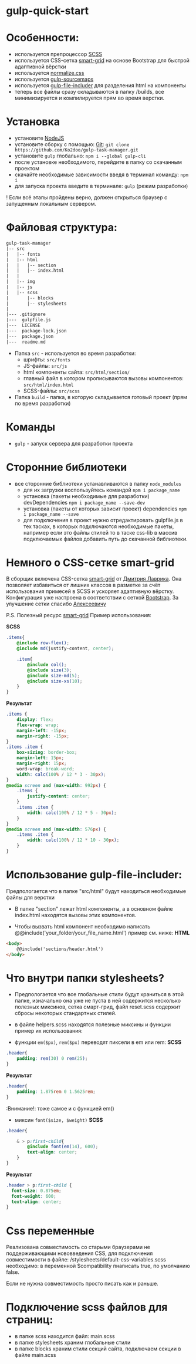 # gulp-quick-start

# Особенности:
* используется препроцессор [SCSS](https://sass-lang.com/)
* используется CSS-сетка [smart-grid](https://github.com/dmitry-lavrik/smart-grid) на основе Bootstrap для быстрой адаптивной вёрстки
* используется [normalize.css](https://github.com/necolas/normalize.css/)
* используется [gulp-sourcemaps](https://www.npmjs.com/package/gulp-sourcemaps)
* используется [gulp-file-includer](https://github.com/haoxins/gulp-file-include) для разделения html на компоненты
* теперь все файлы сразу складываются в папку /builds, все минимизируется и компилируется прям во время верстки.


# Установка
* установите [NodeJS](https://nodejs.org/en/)
* установите сборку с помощью: [Git](https://git-scm.com/downloads): ```git clone https://github.com/Ko2doo/gulp-task-manager.git```
* установите ```gulp``` глобально: ```npm i --global gulp-cli```
* после установке необходимого, перейдите в папку со скачанным проектом
* скачайте необходимые зависимости введя в терминал команду: ```npm i```
* для запуска проекта введите в терминале: ```gulp``` (режим разработки)

! Если всё этапы пройдены верно, должен открыться браузер с запущенным локальным сервером.

# Файловая структура:

```txt
gulp-task-manager
|-- src
|   |-- fonts
|   |-- html
|   |   |-- section
|   |   |-- index.html
|   |
|   |-- img
|   |-- js
|   |-- scss
|       |-- blocks
|       |-- stylesheets
|
|--- .gitignore
|---  gulpfile.js
|---  LICENSE
|---  package-lock.json
|---  package.json
|---  readme.md
```

* Папка ```src``` - используется во время разработки:
    * шрифты: ```src/fonts```
    * JS-файлы: ```src/js```
    * html компоненты сайта: ```src/html/section/```
    * главный файл в котором прописываются вызовы компонентов: ```src/html/index.html```
    * SCSS-файлы: ```src/scss```
* Папка ```build``` - папка, в которую складывается готовый проект (прям по время разработки)

# Команды
* ```gulp``` - запуск сервера для разработки проекта

# Сторонние библиотеки
* все сторонние библиотеки устанавливаются в папку ```node_modules```
    * для их загрузки воспользуйтеcь командой ```npm i package_name```
    * установка (пакеты необходимые для разработки) devDependencies ```npm i package_name --save-dev```
    * установка (пакеты от которых зависит проект) dependencies ```npm i package_name --save```
    * для подключения в проект нужно отредактировать gulpfile.js в тех тасках, в которых подключаются необходимые пакеты, например если это файлы стилей то в таске css-lib в массив подключаемых файлов добавить путь до скачанной библиотеки.

# Немного о CSS-сетке smart-grid
В сборщик включена CSS-сетка [smart-grid](https://github.com/dmitry-lavrik/smart-grid) от [Дмитрия Лаврика](https://dmitrylavrik.ru/). Она позволяет избавиться от
лишних классов в разметке за счёт использования примесей в SCSS и ускоряет адаптивную вёрстку. Конфигурация уже настроена в соответствии с сеткой [Bootstrap](https://getbootstrap.com/). За улучшение сетки спасибо [Алексеевичу](https://github.com/andreyalexeich)

P.S. Полезный ресурс [smart-grid](https://grid4web.ru/)
Пример использования:

**SCSS**
```scss
.items{
    @include row-flex();
    @include md(justify-content, center);

    .item{
        @include col();
        @include size(3);
        @include size-md(5);
        @include size-xs(10);
    }
}
```
**Результат**
```css
.items {
    display: flex;
    flex-wrap: wrap;
    margin-left: -15px;
    margin-right: -15px;
}
.items .item {
    box-sizing: border-box;
    margin-left: 15px;
    margin-right: 15px;
    word-wrap: break-word;
    width: calc(100% / 12 * 3 - 30px);
}
@media screen and (max-width: 992px) {
    .items {
        justify-content: center;
    }
    .items .item {
        width: calc(100% / 12 * 5 - 30px);
    }
}
@media screen and (max-width: 576px) {
    .items .item {
        width: calc(100% / 12 * 10 - 30px);
    }
}
```

# Использование gulp-file-includer:
Предпологается что в папке "src/html" будут находиться необходимые файлы для верстки
* В папке "section" лежат html компоненты, а в основном файле index.html находятся вызовы этих компонентов.

* Чтобы вызвать html компонент необходимо написать @@include('your_folder/your_file_name.html') пример см. ниже:
**HTML**
```HTML
<body>
    @@include('sections/header.html')
</body>
```

# Что внутри папки stylesheets?
* Предпологается что все глобальные стили будут храниться в этой папке, изначально она уже не пуста в ней содержится несколько полезных миксинов, сетка смарт-грид, файл reset.scss содержит сбросы некоторых стандартных стилей.
* в файле helpers.scss находятся полезные миксины и функции пример их использования:

* функции ```em($px)```, ```rem($px)``` переводят пиксели в em или rem:
**SCSS**
```scss
.header{
	padding: rem(30) 0 rem(25);
}
```
**Результат**
```css
.header{
	padding: 1.875rem 0 1.5625rem;
}
```
:Внимание!: тоже самое и с функцией em()

* миксин ```font($size, $weight)```
**SCSS**
```scss
.header{

	& > p:first-child{
		@include font(em(14), 600);
		text-align: center;
	}
}
```
**Результат**
```css
.header > p:first-child {
  font-size: 0.875em;
  font-weight: 600;
  text-align: center;
}
```

# Css переменные

Реализована совместимость со старыми браузерами не поддерживающими нововведения CSS, для подключения совместимости в файле: /stylesheets/default-css-variables.scss необходимо:
в переменной $compatibility пнаписать true, по умолчанию false.

Если не нужна совместимость просто писать как и раньше.


# Подключение scss файлов для страниц:
* в папке scss находится файл: main.scss
* в папке stylesheets храним глобальные стили
* в папке blocks храним стили секций сайта, подключаем секции в файле main.scss
